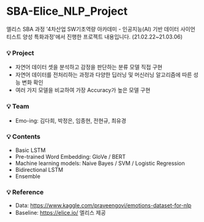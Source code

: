 # SBA-Elice_NLP_Project
엘리스 SBA 과정 '4차산업 SW기초역량 아카데미 - 인공지능(AI) 기반 데이터 사이언티스트 양성 특화과정'에서 진행한 프로젝트 내용입니다. (21.02.22~21.03.06)

### 💡 Project
* 자연어 데이터 셋을 분석하고 감정을 판단하는 분류 모델 직접 구현
* 자연어 데이터를 전처리하는 과정과 다양한 딥러닝 및 머신러닝 알고리즘에 따른 성능 변화 확인
* 여러 가지 모델을 비교하여 가장 Accuracy가 높은 모델 구현

### 💡 Team
* Emo-ing: 김다희, 박정은, 임종현, 전현규, 최유경

### 💡 Contents
* Basic LSTM 
* Pre-trained Word Embedding: GloVe / BERT
* Machine learning models: Naive Bayes / SVM / Logistic Regression
* Bidirectional LSTM
* Ensemble

### 💡 Reference
* Data: https://www.kaggle.com/praveengovi/emotions-dataset-for-nlp
* Baseline: https://elice.io/ 엘리스 제공


